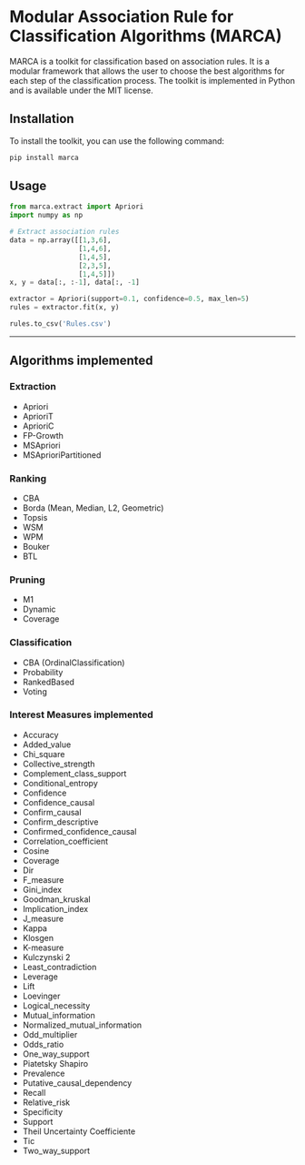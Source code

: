 # Modular Association Rule for Classification Algorithms (MARCA)

MARCA is a toolkit for classification based on association rules. It is a modular framework that allows the user to choose the best algorithms for each step of the classification process. The toolkit is implemented in Python and is available under the MIT license. 

## Installation

To install the toolkit, you can use the following command:

```bash
pip install marca
```

## Usage

```python
from marca.extract import Apriori
import numpy as np

# Extract association rules
data = np.array([[1,3,6],
                 [1,4,6],
                 [1,4,5],
                 [2,3,5],
                 [1,4,5]])
x, y = data[:, :-1], data[:, -1]

extractor = Apriori(support=0.1, confidence=0.5, max_len=5)
rules = extractor.fit(x, y)

rules.to_csv('Rules.csv')
```


---
## Algorithms implemented

### Extraction
- Apriori
- AprioriT
- AprioriC
- FP-Growth
- MSApriori
- MSAprioriPartitioned

### Ranking
- CBA
- Borda (Mean, Median, L2, Geometric)
- Topsis
- WSM
- WPM
- Bouker
- BTL

### Pruning
- M1
- Dynamic 
- Coverage

### Classification
- CBA (OrdinalClassification)
- Probability
- RankedBased
- Voting

### Interest Measures implemented
- Accuracy
- Added_value
- Chi_square
- Collective_strength
- Complement_class_support
- Conditional_entropy
- Confidence
- Confidence_causal
- Confirm_causal
- Confirm_descriptive
- Confirmed_confidence_causal
- Correlation_coefficient
- Cosine
- Coverage
- Dir
- F_measure
- Gini_index
- Goodman_kruskal
- Implication_index
- J_measure
- Kappa
- Klosgen
- K-measure
- Kulczynski 2
- Least_contradiction
- Leverage
- Lift
- Loevinger
- Logical_necessity
- Mutual_information
- Normalized_mutual_information
- Odd_multiplier
- Odds_ratio
- One_way_support
- Piatetsky Shapiro
- Prevalence
- Putative_causal_dependency
- Recall
- Relative_risk
- Specificity
- Support
- Theil Uncertainty Coefficiente
- Tic
- Two_way_support